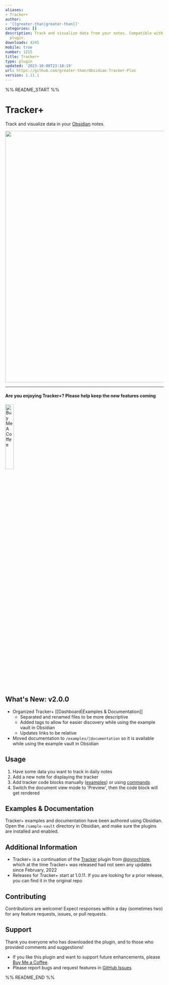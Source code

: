 ```yaml
---
aliases:
- Tracker+
author:
- '[[greater-than|greater-than]]'
categories: []
description: Track and visualize data from your notes. Compatible with original Tracker
  plugin.
downloads: 4245
mobile: true
number: 1215
title: Tracker+
type: plugin
updated: '2023-10-08T23:18:19'
url: https://github.com/greater-than/Obsidian-Tracker-Plus
version: 1.11.1
---
```


%% README_START %%

# Tracker+

Track and visualize data in your [Obsidian](https://obsidian.md/) notes.

<img src="https://raw.githubusercontent.com/greater-than/Obsidian-Tracker-Plus/HEAD/sample-vault/Ξdocumentation/images/screenshot_v1.9.png" width="800">

---

#### Are you enjoying Tracker+? Please help keep the new features coming

<a href="https://www.buymeacoffee.com/gr8rthan" target="_blank"><img src="https://raw.githubusercontent.com/greater-than/Obsidian-Tracker-Plus/HEAD/sample-vault/Ξdocumentation/images/bmc/buttons/violet-button.png" alt="Buy Me A Coffee" height="23%" width="23%"></a>

## What's New: v2.0.0

- Organized Tracker+ [[Dashboard|Examples & Documentation]]
  - Separated and renamed files to be more descriptive
  - Added tags to allow for easier discovery while using the example vault in Obsidian
  - Updates links to be relative
- Moved documentation to `/examples/Ξdocumentation` so it is available while using the example vault in Obsidian

## Usage

1. Have some data you want to track in daily notes
2. Add a new note for displaying the tracker
3. Add tracker code blocks manually ([examples](https://github.com/greater-than/Obsidian-Tracker-Plus/blob/main/examples)) or using [commands](./sample-vault/Ξdocumentation/Commands.md)
4. Switch the document view mode to 'Preview', then the code block will get rendered

## Examples & Documentation

Tracker+ examples and documentation have been authored using Obsidian. Open the `/sample-vault` directory in Obsidian, and make sure the plugins are installed and enabled.

## Additional Information

- Tracker+ is a continuation of the [Tracker](https://github.com/pyrochlore/obsidian-tracker) plugin from [@pyrochlore](https://github.com/pyrochlore), which at the time Tracker+ was released had not seen any updates since February, 2022
- Releases for Tracker+ start at 1.0.11. If you are looking for a prior release, you can find it in the original repo

## Contributing

Contributions are welcome! Expect responses within a day (sometimes two) for any feature requests, issues, or pull requests.

## Support

Thank you everyone who has downloaded the plugin, and to those who provided comments and suggestions!

- If you like this plugin and want to support future enhancements, please [Buy Me a Coffee](https://www.buymeacoffee.com/gr8rthan).
- Please report bugs and request features in [GitHub Issues](https://github.com/greater-than/Obsidian-Tracker-Plus/issues)


%% README_END %%